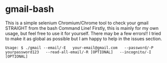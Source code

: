 # gmail-bash

This is a simple selenium Chromium/Chrome tool to check your gmail STRAIGHT from the bash Command Line!
Firstly, this is mainly for my own usage, but feel free to use it for yourself. 
There may be a few errors!! I tried to make it as global as possible but I am happy to help in the issues section.

    Usage: $ ./gmail --email/-E   your-email@gmail.com   --password/-P   yourpassword123   --read-all-email/-R [OPTIONAL]   --incognito/-I [OPTIONAL]

